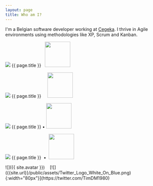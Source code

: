 ```yaml
---
layout: page
title: Who am I?
---
```


I'm a Belgian software developer working at [Cegeka](https://www.cegeka.com). 
I thrive in Agile environments using methodologies like XP, Scrum and Kanban.

<img src="{{ site.avatar }}" class="avatar"> {{ page.title }}&nbsp;&nbsp;&nbsp;<a href="https://twitter.com/TimDM1980"><img src="http://bktid.github.io/public/assets/Twitter_Logo_White_On_Blue.png" width="80px"></a>

<img src="{{ site.avatar }}" class="avatar"> {{ page.title }}
&nbsp;&nbsp;&nbsp;
<a href="https://twitter.com/TimDM1980"><img src="{{site.url}}/public/assets/Twitter_Logo_White_On_Blue.png" width="80px"></a>

<img src="{{ site.avatar }}" class="avatar"> {{ page.title }}
•
<a href="https://twitter.com/TimDM1980"><img src="http://bktid.github.io/public/assets/Twitter_Logo_White_On_Blue.png" width="80px"></a>

<img src="{{ site.avatar }}" class="avatar"> {{ page.title }}
&nbsp;•&nbsp;
<a href="https://twitter.com/TimDM1980"><img src="http://bktid.github.io/public/assets/Twitter_Logo_White_On_Blue.png" width="80px"></a>

<div style="float: left">
![]({{ site.avatar }})
</div>
&nbsp;&nbsp;&nbsp; [![]({{site.url}}/public/assets/Twitter_Logo_White_On_Blue.png){:width="80px"}](https://twitter.com/TimDM1980)